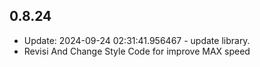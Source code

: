 ## 0.8.24

- Update: 2024-09-24 02:31:41.956467 - update library.
- Revisi And Change Style Code for improve MAX speed 
